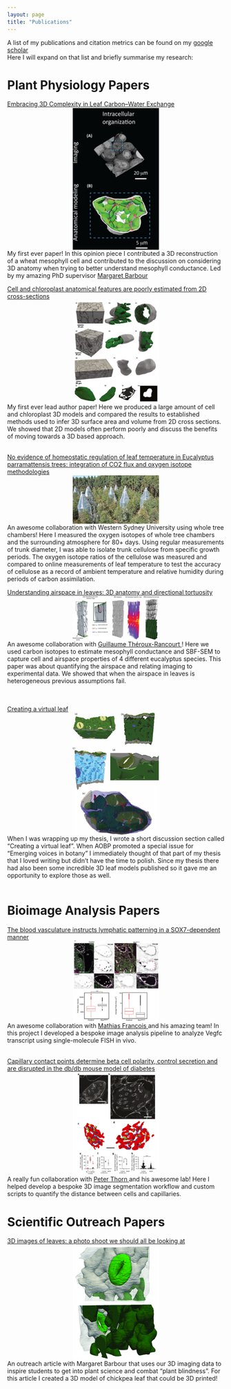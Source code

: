 ```yaml
---
layout: page
title: "Publications"
---
```

A list of my publications and citation metrics can be found on my 
<a href="https://scholar.google.com.au/citations?user=ca2u0TMAAAAJ&hl=en"> google scholar </a> 
<br />
Here I will expand on that list and briefly summarise my research:
<br />

# Plant Physiology Papers 

<a href="https://www.sciencedirect.com/science/article/pii/S1360138518302103"> Embracing 3D Complexity in Leaf Carbon–Water Exchange </a> <br />
<img  src="/img/TIPS_JPG.jpg" width="200" style="display:block; margin-left:auto; margin-right:auto" />
My first ever paper! In this opinion piece I contributed a 3D reconstruction of a wheat mesophyll cell and contributed to the discussion on considering 3D anatomy when trying to better understand mesophyll conductance. 
Led by my amazing PhD supervisor <a href="https://profiles.waikato.ac.nz/margaret.barbour"> Margaret Barbour </a> 
<br clear="left"/>

<a href="https://nph.onlinelibrary.wiley.com/doi/full/10.1111/nph.16219"> Cell and chloroplast anatomical features are poorly estimated from 2D cross-sections </a> <br />
<img  src="/img/newphyt_fig_JPG.jpg" width="200" style="display:block; margin-left:auto; margin-right:auto" />
My first ever lead author paper! Here we produced a large amount of cell and chloroplast 3D models and compared the results to established methods used to infer 3D surface area and volume from 2D cross sections. We showed that 2D models often perform poorly and discuss the benefits of moving towards a 3D based approach.    
<br clear="left"/>

<a href="https://nph.onlinelibrary.wiley.com/doi/full/10.1111/nph.16733"> No evidence of homeostatic regulation of leaf temperature in Eucalyptus parramattensis trees: integration of CO2 flux and oxygen isotope methodologies </a> <br />
<img  src="/img/WTC.jpg" width="200" style="display:block; margin-left:auto; margin-right:auto" />
An awesome collaboration with Western Sydney University using whole tree chambers! Here I measured the oxygen isotopes of whole tree chambers and the surrounding atmosphere for 80+ days. Using regular measurements of trunk diameter, I was able to isolate trunk cellulose from specific growth periods. The oxygen isotope ratios of the cellulose was measured and compared to online measurements of leaf temperature to test the accuracy of cellulose as a record of ambient temperature and relative humidity during periods of carbon assimilation. 
<br clear="left"/>

<a href="https://onlinelibrary.wiley.com/doi/10.1111/pce.14079"> Understanding airspace in leaves: 3D anatomy and directional tortuosity </a> <br />
<img  src="/img/PCE.png" width="200" style="display:block; margin-left:auto; margin-right:auto" />
An awesome collaboration with <a href="https://gtrancourt.gitlab.io/"> Guillaume Théroux-Rancourt </a>! Here we used carbon isotopes to estimate mesophyll conductance and SBF-SEM to capture cell and airspace properties of 4 different eucalyptus species. This paper was about quantifying the airspace and relating imaging to experimental data. We showed that when the airspace in leaves is heterogeneous previous assumptions fail.  
<br clear="left"/>


<br />
<a href="https://academic.oup.com/aobpla/article/15/3/plad033/7190199"> Creating a virtual leaf</a> <br />
<img  src="/img/aobp.jpeg" width="200" style="display:block; margin-left:auto; margin-right:auto" />
When I was wrapping up my thesis, I wrote a short discussion section called “Creating a virtual leaf”. When AOBP promoted a special issue for “Emerging voices in botany” I immediately thought of that part of my thesis that I loved writing but didn’t have the time to polish. Since my thesis there had also been some incredible 3D leaf models published so it gave me an opportunity to explore those as well. 
<br clear="left"/>
<br />

# Bioimage Analysis Papers 
<a href="https://www.embopress.org/doi/full/10.15252/embj.2021109032"> The blood vasculature instructs lymphatic patterning in a SOX7-dependent manner </a> <br />
<img  src="/img/smfish.PNG" width="200"  style="display:block; margin-left:auto; margin-right:auto" />
An awesome collaboration with <a href="https://www.centenary.org.au/people/mathias-francois/"> Mathias Francois </a> and his amazing team! In this project I developed a bespoke image analysis pipeline to analyze Vegfc transcript using single-molecule FISH in vivo.
<br clear="left"/>

<br />
<a href="https://link.springer.com/article/10.1007/s00125-024-06180-x"> Capillary contact points determine beta cell polarity, control secretion and are disrupted in the db/db mouse model of diabetes </a> <br />
<img  src="/img/jevon_et_al.PNG" width="200"  style="display:block; margin-left:auto; margin-right:auto" />
A really fun collaboration with <a href="http://www.thornlab.com/"> Peter Thorn </a> and his awesome lab! Here I helped develop a bespoke 3D image segmentation workflow and custom scripts to quantify the distance between cells and capillaries.  
<br clear="left"/>

# Scientific Outreach Papers 
<a href="https://futurumcareers.com/3d-images-of-leaves-a-photo-shoot-we-should-all-be-looking-at"> 3D images of leaves: a photo shoot we should all be looking at </a> <br />
<img  src="/img/3D-reconstruction-of-a-chickpea-stomata.jpg" width="200" style="display:block; margin-left:auto; margin-right:auto" />
An outreach article with Margaret Barbour that uses our 3D imaging data to inspire students to get into plant science and combat “plant blindness”. For this article I created a 3D model of chickpea leaf that could be 3D printed!
<br clear="left"/>





